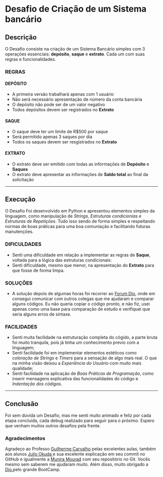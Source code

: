 
# Desafio de Criação de um Sistema bancário
## Descrição
O Desafio consiste na criação de um Sistema Bancário simples com 3 operações essenciais: **depósito**, **saque** e **extrato**. Cada um com suas regras e funcionalidades.

### REGRAS

#### DEPÓSITO
- A primeira versão trabalhará apenas com 1 usuário
- Não será necessário apresentação de número da conta bancária
- O depósito não pode ser de um valor negativo
- Todos depósitos devem ser registrados no **Extrato**

#### SAQUE
- O saque deve ter um limite de R$500 por saque
- Será permitido apenas 3 saques por dia 
- Todos os saques devem ser resgistrados no **Extrato**

#### EXTRATO
- O extrato deve ser emitido com todas as informações de **Depósito** e **Saques**
- O extrato deve apresentar as informações de **Saldo total** ao final da solicitação


***
## Execução

O Desafio Foi desenvolvido em Python e apresentou elementos simples da linguagem, como manipulação de *Strings*, *Estruturas condicionias* e *Estruturas de Repetições*. Tudo isso sendo de forma simples e respeitando normas de boas práticas para uma boa comuniação e facilitando futuras manutenções.

### DIFICULDADES
- Senti uma dificuldade em relação a implementar as regras de **Saque**, voltada para a lógica das estruturas condicionais:
- Senti dificuldade, mesmo que menor, na apresentação do **Extrato** para que fosse de forma limpa.

### SOLUÇÕES
- A solução depois de algumas horas foi recorrer ao [Forum Dio](https://web.dio.me/track/potencia-tech-powered-ifood-ciencias-de-dados-com-python?page=1&search=&tab=forum), onde em consegui comunicar com outros colegas que me ajudaram e comparar alguns códigos. Eu não queria copiar o código pronto, e não fiz, usei apenas como uma base para comparação de estudo e verifiquei que seria alguns erros de sintaxe.

### FACILIDADES
- Senti muita facilidade na estruturação completa do cógido, a parte bruta foi muito tranquila, pois já tinha um conhecimento previo com a linguagem;
- Senti facilidade foi em implementar elementos estéticos como *coloração de Strings* e *Timers* para a sensação de algo mais real. O que na minha visão deixou a *Experiência do Usuário* com muito mais qualidade;
- Senti facilidade na aplicação de *Boas Práticas de Programação*, como inserir mensagens explicativa das funcionalidades do código e *Indentação dos códigos*.

***
## Conclusão
Foi sem dúvida um Desafio, mas me senti muito animado e feliz por cada etapa concluida, cada debug realizado para seguir para o próximo. Espero que venham muitos outros desafios pela frente.

### Agradecimentos 

Agradeço ao Professo [Guilherme Carvalho](https://github.com/guicarvalho) pelas excelentes aulas, também aos alunos [Julio Okuda ](https://github.com/Jcnok/Potencia_Tech_powered_by_iFood-Ciencias_de_Dados_com_Python/commits?author=Jcnok) e sua excelente explicação em seu commit no GitHub e igualmente a [Munira Mourad](https://github.com/munirix/Sistema-bancario) com seu repositório no Git. Vocês mesmo sem saberem me ajudaram muito. Além disso, muito obrigado a [Dio.](https://www.dio.me/)pelo grande BootCamp.



 
 

